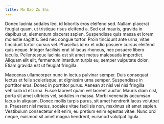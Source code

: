 ```yaml
---
title: Mo Dao Zu Shi
---
```



Donec lacinia sodales leo, id lobortis eros eleifend sed. Nullam placerat feugiat quam, ut tristique risus eleifend a. Sed est mauris, gravida in dapibus ut, elementum placerat sapien. Suspendisse quis massa et lorem molestie sagittis. Sed nec congue tortor. Proin tincidunt ante urna, vitae tincidunt tortor cursus vel. Phasellus id ex et odio posuere cursus eleifend quis neque. Integer facilisis erat id lacus rhoncus, nec posuere libero iaculis. Pellentesque lacinia est sit amet metus malesuada imperdiet. Aliquam elit elit, fermentum interdum turpis eu, semper vulputate dolor. Etiam gravida est ut feugiat fringilla.

Maecenas ullamcorper nunc in lectus pulvinar semper. Duis consequat lectus et felis scelerisque, at dignissim urna semper. Suspendisse in porttitor eros. Donec in porttitor purus. Aenean at nisl vel nisi fringilla vehicula id et urna. Fusce laoreet quam vel laoreet auctor. Mauris diam nisl, porta sit amet ultrices vel, sodales in massa. Morbi venenatis accumsan lacus in aliquam. Donec mollis turpis purus, sit amet hendrerit lacus volutpat a. Praesent nisl metus, sodales vitae facilisis non, maximus sit amet sapien. Vestibulum consectetur elit enim, eu pretium enim egestas vitae. Nunc orci neque, euismod sit amet magna hendrerit, euismod volutpat ligula.